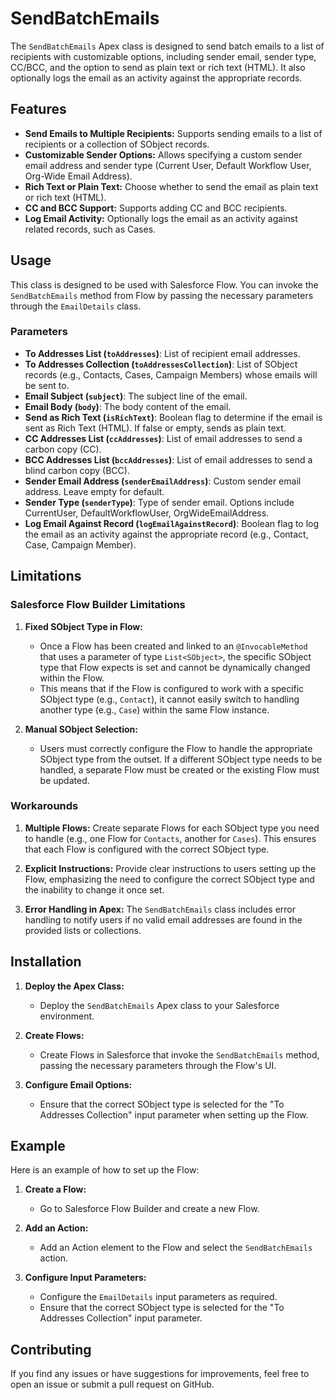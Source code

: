 # SendBatchEmails

The `SendBatchEmails` Apex class is designed to send batch emails to a list of recipients with customizable options, including sender email, sender type, CC/BCC, and the option to send as plain text or rich text (HTML). It also optionally logs the email as an activity against the appropriate records.

## Features

- **Send Emails to Multiple Recipients:** Supports sending emails to a list of recipients or a collection of SObject records.
- **Customizable Sender Options:** Allows specifying a custom sender email address and sender type (Current User, Default Workflow User, Org-Wide Email Address).
- **Rich Text or Plain Text:** Choose whether to send the email as plain text or rich text (HTML).
- **CC and BCC Support:** Supports adding CC and BCC recipients.
- **Log Email Activity:** Optionally logs the email as an activity against related records, such as Cases.

## Usage

This class is designed to be used with Salesforce Flow. You can invoke the `SendBatchEmails` method from Flow by passing the necessary parameters through the `EmailDetails` class.

### Parameters

- **To Addresses List (`toAddresses`)**: List of recipient email addresses.
- **To Addresses Collection (`toAddressesCollection`)**: List of SObject records (e.g., Contacts, Cases, Campaign Members) whose emails will be sent to.
- **Email Subject (`subject`)**: The subject line of the email.
- **Email Body (`body`)**: The body content of the email.
- **Send as Rich Text (`isRichText`)**: Boolean flag to determine if the email is sent as Rich Text (HTML). If false or empty, sends as plain text.
- **CC Addresses List (`ccAddresses`)**: List of email addresses to send a carbon copy (CC).
- **BCC Addresses List (`bccAddresses`)**: List of email addresses to send a blind carbon copy (BCC).
- **Sender Email Address (`senderEmailAddress`)**: Custom sender email address. Leave empty for default.
- **Sender Type (`senderType`)**: Type of sender email. Options include CurrentUser, DefaultWorkflowUser, OrgWideEmailAddress.
- **Log Email Against Record (`logEmailAgainstRecord`)**: Boolean flag to log the email as an activity against the appropriate record (e.g., Contact, Case, Campaign Member).

## Limitations

### Salesforce Flow Builder Limitations

1. **Fixed SObject Type in Flow:**
   - Once a Flow has been created and linked to an `@InvocableMethod` that uses a parameter of type `List<SObject>`, the specific SObject type that Flow expects is set and cannot be dynamically changed within the Flow.
   - This means that if the Flow is configured to work with a specific SObject type (e.g., `Contact`), it cannot easily switch to handling another type (e.g., `Case`) within the same Flow instance.

2. **Manual SObject Selection:**
   - Users must correctly configure the Flow to handle the appropriate SObject type from the outset. If a different SObject type needs to be handled, a separate Flow must be created or the existing Flow must be updated.

### Workarounds

1. **Multiple Flows:** Create separate Flows for each SObject type you need to handle (e.g., one Flow for `Contacts`, another for `Cases`). This ensures that each Flow is configured with the correct SObject type.

2. **Explicit Instructions:** Provide clear instructions to users setting up the Flow, emphasizing the need to configure the correct SObject type and the inability to change it once set.

3. **Error Handling in Apex:** The `SendBatchEmails` class includes error handling to notify users if no valid email addresses are found in the provided lists or collections.

## Installation

1. **Deploy the Apex Class:**
   - Deploy the `SendBatchEmails` Apex class to your Salesforce environment.
   
2. **Create Flows:**
   - Create Flows in Salesforce that invoke the `SendBatchEmails` method, passing the necessary parameters through the Flow's UI.

3. **Configure Email Options:**
   - Ensure that the correct SObject type is selected for the "To Addresses Collection" input parameter when setting up the Flow.

## Example

Here is an example of how to set up the Flow:

1. **Create a Flow:**
   - Go to Salesforce Flow Builder and create a new Flow.

2. **Add an Action:**
   - Add an Action element to the Flow and select the `SendBatchEmails` action.
   
3. **Configure Input Parameters:**
   - Configure the `EmailDetails` input parameters as required.
   - Ensure that the correct SObject type is selected for the "To Addresses Collection" input parameter.

## Contributing

If you find any issues or have suggestions for improvements, feel free to open an issue or submit a pull request on GitHub.

